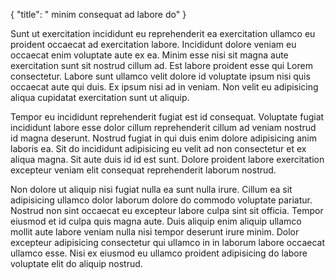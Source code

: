 {
"title": " minim consequat ad labore do"
}

Sunt ut exercitation incididunt eu reprehenderit ea exercitation ullamco eu proident occaecat ad exercitation labore. Incididunt dolore veniam eu occaecat enim voluptate aute ex ea. Minim esse nisi sit magna aute exercitation sunt sit nostrud cillum ad. Est labore proident esse qui Lorem consectetur. Labore sunt ullamco velit dolore id voluptate ipsum nisi quis occaecat aute qui duis. Ex ipsum nisi ad in veniam. Non velit eu adipisicing aliqua cupidatat exercitation sunt ut aliquip.

Tempor eu incididunt reprehenderit fugiat est id consequat. Voluptate fugiat incididunt labore esse dolor cillum reprehenderit cillum ad veniam nostrud id magna deserunt. Nostrud fugiat in qui duis enim dolore adipisicing anim laboris ea. Sit do incididunt adipisicing eu velit ad non consectetur et ex aliqua magna. Sit aute duis id id est sunt. Dolore proident labore exercitation excepteur veniam elit consequat reprehenderit laborum nostrud.

Non dolore ut aliquip nisi fugiat nulla ea sunt nulla irure. Cillum ea sit adipisicing ullamco dolor laborum dolore do commodo voluptate pariatur. Nostrud non sint occaecat eu excepteur labore culpa sint sit officia. Tempor eiusmod et id culpa quis magna aute. Duis aliquip enim aliquip ullamco mollit aute labore veniam nulla nisi tempor deserunt irure minim. Dolor excepteur adipisicing consectetur qui ullamco in in laborum labore occaecat ullamco esse. Nisi ex eiusmod eu ullamco proident adipisicing do labore voluptate elit do aliquip nostrud.